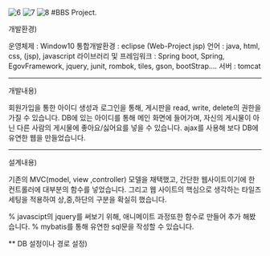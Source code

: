 ![6](https://user-images.githubusercontent.com/42004058/132686342-04addd53-5a5d-40fb-b4c6-378a8cef330f.JPG)
![7](https://user-images.githubusercontent.com/42004058/132686350-d466c894-3f73-4f69-8cf6-95eb089742a9.JPG)
![8](https://user-images.githubusercontent.com/42004058/132686353-9bd78567-07e1-4f2f-89fc-5524267c9760.JPG)
#BBS Project.

개발환경)

운영체제                : Window10
통합개발환경            : eclipse (Web-Project jsp)
언어                   : java, html, css, (jsp), javascript
라이브러리 및 프레임워크 : Spring boot, Spring, EgovFramework, jquery, junit, rombok, tiles, gson, bootStrap....
서버                    : tomcat

**********************************************************************************************************************************************

개발내용)

회원가입을 통한 아이디 생성과 로그인을 통해, 게시판을 read, write, delete의 권한을 가질 수 있습니다.
DB에 있는 아이디를 통해 메인 화면에 들어가며, 자신의 게시물이 아닌 다른 사람의 게시물에 좋아요/싫어요를 넣을 수 있습니다.
ajax를 사용해 보다 DB에 유연한 웹을 만들었습니다.


**********************************************************************************************************************************************

설계내용)

기존의 MVC(model, view ,controller) 모델을 채택했고, 간단한 웹사이트이기에 한 컨트롤러에 대부분의 함수를 넣었습니다.
그리고 웹 사이트의 핵심으로 생각하는 타일즈 세팅을 적용하여 상,중,하단의 구분을 확실히 했습니다.

% javascipt의 jquery를 써보기 위해, 애니메이트 과정또한 함수로 만들어 추가 해봤습니다.
% mybatis를 통해 유연한 sql문을 작성할 수 있습니다.


**
DB 설정이나 경로 설정)


